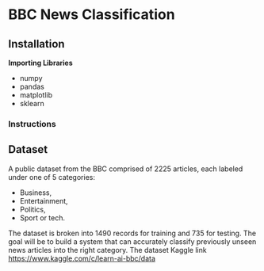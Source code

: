 # BBC News Classification
## Installation
**Importing Libraries**</br>
* numpy
* pandas
* matplotlib
* sklearn
### Instructions
## Dataset
  A public dataset from the BBC comprised of 2225 articles, each labeled under one of 5 categories: 
  * Business, 
  * Entertainment, 
  * Politics, 
  * Sport or tech. </br>


The dataset is broken into 1490 records for training and 735 for testing. The goal will be to build a system that can accurately classify previously unseen news articles into the right category.
The dataset Kaggle link https://www.kaggle.com/c/learn-ai-bbc/data
